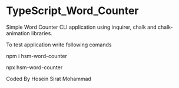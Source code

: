 # TypeScript_Word_Counter

Simple Word Counter CLI application using inquirer, chalk and chalk-animation libraries.

To test application write following comands

npm i hsm-word-counter

npx hsm-word-counter

Coded By Hosein Sirat Mohammad